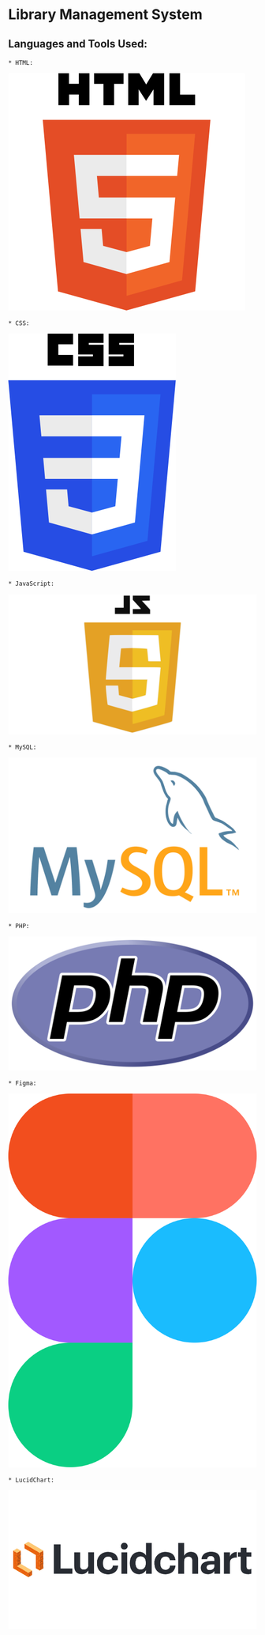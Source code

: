 # Library Management System




## Languages and Tools Used:
    * HTML: 
![alt text](https://github.com/CidNP/LMS/blob/main/html.png "HTML")
 
    * CSS: 
![alt text](https://github.com/CidNP/LMS/blob/main/css.png "CSS")

    * JavaScript: 
![alt text](https://github.com/CidNP/LMS/blob/main/JavaScript-Logo.png "JavaScript")

    * MySQL: 
![alt text](https://github.com/CidNP/LMS/blob/main/MySQL-Logo.png "MySQL")

    * PHP: 
![alt text](https://github.com/CidNP/LMS/blob/main/newphp.svg "PHP")

    * Figma: 
![alt text](https://github.com/CidNP/LMS/blob/main/figma-1-logo-png-transparent.png "Figma")

    * LucidChart: 
![alt text](https://github.com/CidNP/LMS/blob/main/lucidchart-logo-vector.png "LucidChart")
